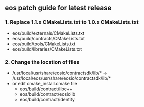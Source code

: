 ## eos patch guide for latest release

### 1. Replace 1.1.x CMakeLists.txt to 1.0.x CMakeLists.txt
- eos/build/externals/CMakeLists.txt
- eos/build/contracts/CMakeLists.txt
- eos/build/tools/CMakeLists.txt
- eos/build/libraries/CMakeLists.txt

### 2. Change the location of files
- /usr/local/usr/share/eosio/contractsdk/lib/* -> /usr/local/eos/usr/share/eosio/contractsdk/lib/*
- or edit cmake_install.cmake file  
  - eos/build/contract/libc++  
  - eos/build/contract/eosiolib  
  - eos/build/contract/identity  
